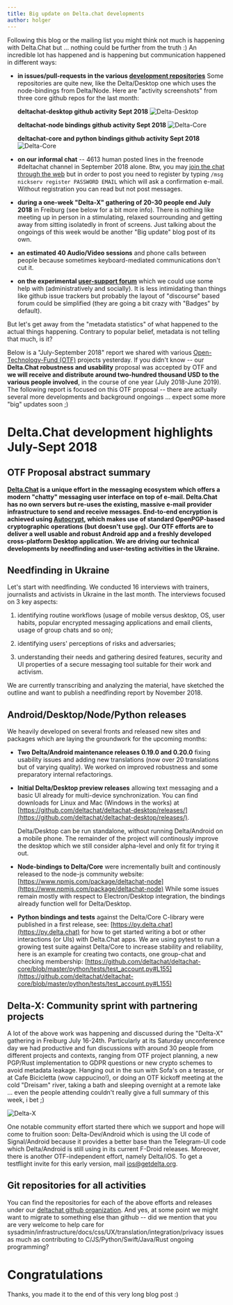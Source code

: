 ```yaml
---
title: Big update on Delta.chat developments 
author: holger
---
```


Following this blog or the mailing list you might think not much is happening
with Delta.Chat but ... nothing could be further from the truth :) 
An incredible lot has happened and is happening but communication 
happened in different ways:

- **in issues/pull-requests in the various [development
  repositories](https://github.com/deltachat)**
  Some repositories are quite new, like the Delta/Desktop one which uses the node-bindings
  from Delta/Node.  Here are "activity screenshots" from three core github repos
  for the last month:

  **deltachat-desktop github activity Sept 2018**
  ![Delta-Desktop](../assets/blog/delta-desktop-sept-2018.png)

  **deltachat-node bindings github activity Sept 2018**
  ![Delta-Core](../assets/blog/delta-node-sept-2018.png)

  **deltachat-core and python bindings github activity Sept 2018**
  ![Delta-Core](../assets/blog/delta-corepy-sept-2018.png)

- **on our informal chat** -- 4613 human posted lines in the
  freenode #deltachat channel in September 2018 alone.  Btw, 
  you may [join the chat through the web](https://webchat.freenode.net/?channels=deltachat) 
  but in order to post you need to register by typing
  `/msg nickserv register PASSWORD EMAIL` which will ask a confirmation
  e-mail. Without registration you can read but not post messages. 

- **during a one-week "Delta-X" gathering of 20-30 people end July
  2018** in Freiburg (see below for a bit more info).  There is nothing like
  meeting up in person in a stimulating, relaxed sourrounding and getting 
  away from sitting isolatedly in front of screens.  Just talking
  about the ongoings of this week would be another "Big update" blog post
  of its own. 

- **an estimated 40 Audio/Video sessions** and phone calls between people 
  because sometimes keyboard-mediated communications don't cut it. 

- **on the experimental [user-support forum](https://support.delta.chat)**
  which we could use some help with (administratively and socially). 
  It is less intimidating than things like github issue trackers
  but probably the layout of "discourse" based forum could be simplified
  (they are going a bit crazy with "Badges" by default).

But let's get away from the "metadata statistics" of what happened to the actual
things happening. Contrary to popular belief, metadata is not telling that much, is it? 

Below is a "July-September 2018" report we shared with 
various [Open-Technology-Fund (OTF)](https://opentech.fund) projects yesterday. If you didn't know -- our **Delta.Chat robustness and usability** proposal was accepted by OTF 
and **we will receive and distribute around two-hundred thousand USD to 
the various people involved**, in the course of one year (July 2018-June 2019).
The following report is focused on this OTF proposal -- there are 
actually several more developments and background ongoings ... expect
some more "big" updates soon ;) 

# Delta.Chat development highlights July-Sept 2018 

## OTF Proposal abstract summary

**[Delta.Chat](https://delta.chat) is a unique effort in the messaging ecosystem which offers a
modern "chatty" messaging user interface on top of e-mail. Delta.Chat has
no own servers but re-uses the existing, massive e-mail provider infrastructure
to send and receive messages. End-to-end encryption is achieved using
[Autocrypt](https://autocrypt.org), which makes use of standard OpenPGP-based cryptographic
operations (but doesn't use `gpg`). Our OTF efforts are to deliver a
well usable and robust Android app and a freshly developed
cross-platform Desktop application.  We are driving our technical
developments by needfinding and user-testing activities in the Ukraine.**


## Needfinding in Ukraine

Let's start with needfinding. We conducted 16 interviews with
trainers, journalists and activists in Ukraine in the last month.
The interviews focused on 3 key aspects:

1. identifying routine workflows (usage of mobile versus desktop, OS,
   user habits, popular encrypted messaging applications and email clients,
   usage of group chats and so on);

2. identifying users' perceptions of risks and adversaries;

3. understanding their needs and gathering desired features, security and
   UI properties of a secure messaging tool suitable for their work and activism.

We are currently transcribing and analyzing the material, have sketched
the outline and want to publish a needfinding report by November 2018.


## Android/Desktop/Node/Python releases

We heavily developed on several fronts and released new sites and packages
which are laying the groundwork for the upcoming months:

- **Two Delta/Android maintenance releases 0.19.0 and 0.20.0** fixing usability issues
  and adding new translations (now over 20 translations but of varying quality).
  We worked on improved robustness and some preparatory internal refactorings.

- **Initial Delta/Desktop preview releases** allowing text messaging
  and a basic UI already for multi-device synchronization.
  You can find downloads for Linux and Mac (Windows in the works) at
  [https://github.com/deltachat/deltachat-desktop/releases/](https://github.com/deltachat/deltachat-desktop/releases/).

  Delta/Desktop can be run standalone,
  without running Delta/Android on a mobile phone. The remainder of
  the project will continously improve the desktop which we still
  consider alpha-level and only fit for trying it out.

- **Node-bindings to Delta/Core** were incrementally built and continously
  released to the node-js community website:
  [https://www.npmjs.com/package/deltachat-node](https://www.npmjs.com/package/deltachat-node)
  While some issues remain mostly with respect to Electron/Desktop
  integration, the bindings already function well for Delta/Desktop.

- **Python bindings and tests** against the Delta/Core 
  C-library were published in a first release, see:
  [https://py.delta.chat](https://py.delta.chat)
  for how to get started writing a bot or other interactions (or UIs)
  with Delta.Chat apps. We are using pytest to run a growing test suite
  against Delta/Core to increase stability and reliability, here
  is an example for creating two contacts, one group-chat and checking
  membership:
  [https://github.com/deltachat/deltachat-core/blob/master/python/tests/test_account.py#L155](https://github.com/deltachat/deltachat-core/blob/master/python/tests/test_account.py#L155)


## Delta-X: Community sprint with partnering projects

A lot of the above work was happening and discussed during the "Delta-X"
gathering in Freiburg July 16-24th. Particularly at its Saturday unconference
day we had productive and fun discussions with around 30 people from different
projects and contexts, ranging from OTF project planning, a new PGP/Rust implementation
to GDPR questions or new crypto schemes to avoid metadata leakage. Hanging out
in the sun with Sofa's on a terasse, or at Cafe Bicicletta (wow cappucino!), 
or doing an OTF kickoff meeting at the cold "Dreisam" river, taking a
bath and sleeping overnight at a remote lake ... even the people attending
couldn't really give a full summary of this week, i bet ;) 

![Delta-X](../assets/blog/delta-x-sept-2018.png)

One notable community effort started there which we support and hope will
come to fruition soon: Delta-Dev/Android which is using the UI code of
Signal/Android because it provides a better base than the Telegram-UI
code which Delta/Android is still using in its current F-Droid releases.
Moreover, there is another OTF-independent effort, namely Delta/iOS. To
get a testflight invite for this early version, mail ios@getdelta.org.

## Git repositories for all activities

You can find the repositories for each of the above efforts and releases
under our [deltachat github organization](https://github.com/deltachat).
And yes, at some point we might want to migrate to something else than github --
did we mention that you are very welcome to help care for 
sysadmin/infrastructure/docs/css/UX/translation/integration/privacy
issues as much as contributing to C/JS/Python/Swift/Java/Rust ongoing programming? 

# Congratulations

Thanks, you made it to the end of this very long blog post :) 
